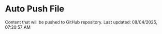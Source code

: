 # Auto Push File

Content that will be pushed to GitHub repository.
Last updated: 08/04/2025, 07:20:57 AM